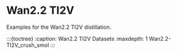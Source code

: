 # Wan2.2 TI2V

Examples for the Wan2.2 TI2V distillation.

:::{toctree}
:caption: Wan2.2 TI2V Datasets
:maxdepth: 1
Wan2.2-TI2V_crush_smol
::: 